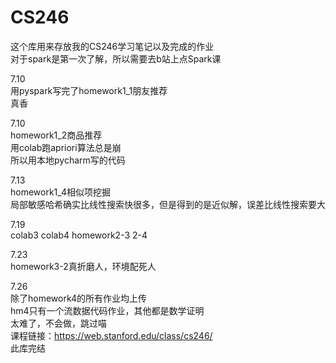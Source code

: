# CS246
这个库用来存放我的CS246学习笔记以及完成的作业  
对于spark是第一次了解，所以需要去b站上点Spark课  

7.10  
用pyspark写完了homework1_1朋友推荐  
真香  

7.10  
homework1_2商品推荐  
用colab跑apriori算法总是崩  
所以用本地pycharm写的代码  

7.13  
homework1_4相似项挖掘  
局部敏感哈希确实比线性搜索快很多，但是得到的是近似解，误差比线性搜索要大

7.19  
colab3   colab4  homework2-3  2-4

7.23  
homework3-2真折磨人，环境配死人

7.26  
除了homework4的所有作业均上传  
hm4只有一个流数据代码作业，其他都是数学证明  
太难了，不会做，跳过喵  
课程链接：https://web.stanford.edu/class/cs246/  
此库完结
